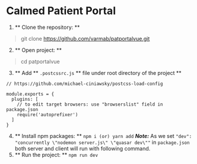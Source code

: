 # Calmed Patient Portal
1. ** Clone the repository: **
> git clone https://github.com/varmab/patportalvue.git
2. ** Open project: **
> cd patportalvue
3. ** Add ** ```.postcssrc.js``` ** file under root directory of the project **
```
// https://github.com/michael-ciniawsky/postcss-load-config

module.exports = {
  plugins: [
    // to edit target browsers: use "browserslist" field in package.json
    require('autoprefixer')
  ]
}
```
4. ** Install npm packages: ** ``` npm i (or) yarn add ```
**_Note:_** As we set ``` "dev": "concurrently \"nodemon server.js\" \"quasar dev\"" ``` in ``` package.json ``` both server and client will run with following command.
5. ** Run the project: ** ``` npm run dev ```
